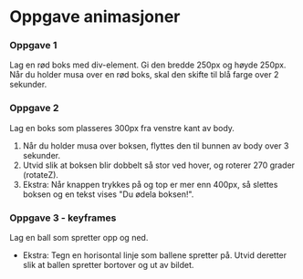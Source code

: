 # Oppgave animasjoner

### Oppgave 1
Lag en rød boks med div-element. Gi den bredde 250px og høyde 250px.
Når du holder musa over en rød boks, skal den skifte til blå farge over 2 sekunder.

### Oppgave 2
Lag en boks som plasseres 300px fra venstre kant av body.
1. Når du holder musa over boksen, flyttes den til bunnen av body over 3
sekunder. 
2. Utvid slik at boksen blir dobbelt så stor ved hover, og roterer
270 grader (rotateZ).
3. Ekstra: Når knappen trykkes på og top er mer enn 400px, så slettes boksen og en tekst vises "Du ødela boksen!".

### Oppgave 3 - keyframes
Lag en ball som spretter opp og ned.
- Ekstra: Tegn en horisontal linje som ballene spretter på. Utvid deretter
slik at ballen spretter bortover og ut av bildet.
